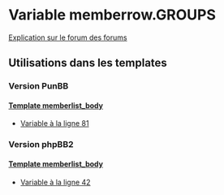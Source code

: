 # Variable memberrow.GROUPS
[Explication sur le forum des forums](http://forum.forumactif.com/t294113-listing-des-variables#memberrow.GROUPS)
## Utilisations dans les templates
### Version PunBB
#### [Template memberlist_body](punbb/memberlist_body.md)
* [Variable à la ligne 81](../punbb/memberlist_body.tpl#L81)
### Version phpBB2
#### [Template memberlist_body](subsilver/memberlist_body.md)
* [Variable à la ligne 42](../subsilver/memberlist_body.tpl#L42)